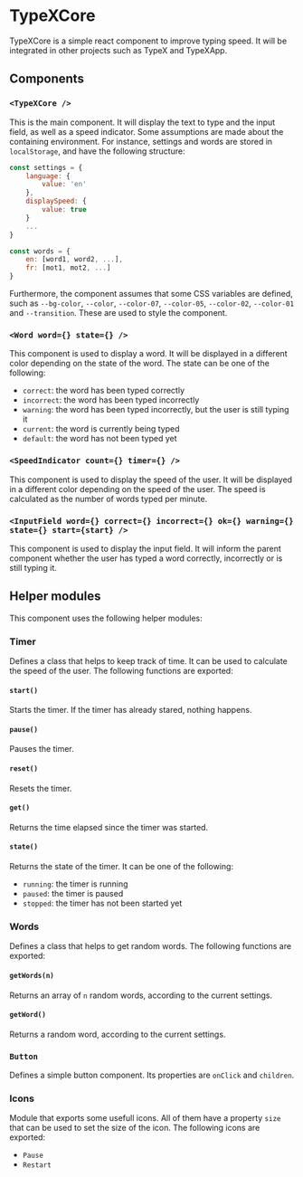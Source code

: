 # TypeXCore

TypeXCore is a simple react component to improve typing speed. It will be integrated in other projects such as TypeX and TypeXApp.

## Components

### `<TypeXCore />`

This is the main component. It will display the text to type and the input field, as well as a speed indicator. Some assumptions are made about the containing environment. For instance, settings and words are stored in `localStorage`, and have the following structure:

```js
const settings = {
    language: {
        value: 'en'
    },
    displaySpeed: {
        value: true
    }
    ...
}

const words = {
    en: [word1, word2, ...],
    fr: [mot1, mot2, ...]
}
```

Furthermore, the component assumes that some CSS variables are defined, such as `--bg-color`, `--color`, `--color-07`, `--color-05`, `--color-02`, `--color-01` and `--transition`. These are used to style the component.

### `<Word word={} state={} />`

This component is used to display a word. It will be displayed in a different color depending on the state of the word. The state can be one of the following:

- `correct`: the word has been typed correctly
- `incorrect`: the word has been typed incorrectly
- `warning`: the word has been typed incorrectly, but the user is still typing it
- `current`: the word is currently being typed
- `default`: the word has not been typed yet

### `<SpeedIndicator count={} timer={} />`

This component is used to display the speed of the user. It will be displayed in a different color depending on the speed of the user. The speed is calculated as the number of words typed per minute.

### `<InputField word={} correct={} incorrect={} ok={} warning={} state={} start={start} />`

This component is used to display the input field. It will inform the parent component whether the user has typed a word correctly, incorrectly or is still typing it.

## Helper modules

This component uses the following helper modules:

### Timer

Defines a class that helps to keep track of time. It can be used to calculate the speed of the user. The following functions are exported:

#### `start()`

Starts the timer. If the timer has already stared, nothing happens.

#### `pause()`

Pauses the timer.

#### `reset()`

Resets the timer.

#### `get()`

Returns the time elapsed since the timer was started.

#### `state()`

Returns the state of the timer. It can be one of the following:

- `running`: the timer is running
- `paused`: the timer is paused
- `stopped`: the timer has not been started yet

### Words

Defines a class that helps to get random words. The following functions are exported:

#### `getWords(n)`

Returns an array of `n` random words, according to the current settings.

#### `getWord()`

Returns a random word, according to the current settings.

### `Button`

Defines a simple button component. Its properties are `onClick` and `children`.

### Icons

Module that exports some usefull icons. All of them have a property `size` that can be used to set the size of the icon. The following icons are exported:

- `Pause`
- `Restart`